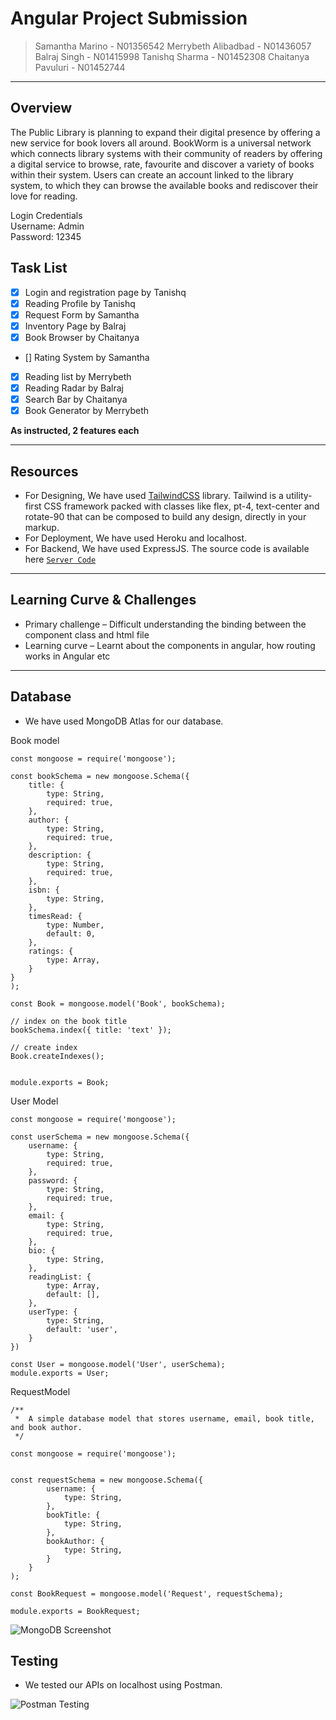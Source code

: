 # Angular Project Submission

> Samantha Marino - N01356542
> Merrybeth Alibadbad - N01436057
> Balraj Singh - N01415998
> Tanishq Sharma - N01452308
> Chaitanya Pavuluri - N01452744

---

## Overview

The Public Library is planning to expand their digital presence by offering a new service for book lovers all around. BookWorm is a universal network which connects library systems with their community of readers by offering a digital service to browse, rate, favourite and discover a variety of books within their system. Users can create an account linked to the library system, to which they can browse the available books and rediscover their love for reading.

Login Credentials <br>
Username: Admin <br>
Password: 12345

## Task List

- [x] Login and registration page by Tanishq
- [x] Reading Profile by Tanishq
- [x] Request Form by Samantha
- [x] Inventory Page by Balraj
- [x] Book Browser by Chaitanya
- [] Rating System by Samantha
- [x] Reading list by Merrybeth
- [x] Reading Radar by Balraj
- [x] Search Bar by Chaitanya
- [x] Book Generator by Merrybeth

**As instructed, 2 features each**

---

## Resources

- For Designing, We have used [TailwindCSS](https://tailwindcss.com/) library. Tailwind is a utility-first CSS framework packed with classes like flex, pt-4, text-center and rotate-90 that can be composed to build any design, directly in your markup.
- For Deployment, We have used Heroku and localhost.
- For Backend, We have used ExpressJS. The source code is available here [`Server Code`](https://github.com/tanishqalt/bookworm-server)

---

## Learning Curve & Challenges

- Primary challenge – Difficult understanding the binding between the component class and html file
- Learning curve – Learnt about the components in angular, how routing works in Angular etc

---

## Database

- We have used MongoDB Atlas for our database.

Book model

```
const mongoose = require('mongoose');

const bookSchema = new mongoose.Schema({
    title: {
        type: String,
        required: true,
    },
    author: {
        type: String,
        required: true,
    },
    description: {
        type: String,
        required: true,
    },
    isbn: {
        type: String,
    },
    timesRead: {
        type: Number,
        default: 0,
    },
    ratings: {
        type: Array,
    }
}
);

const Book = mongoose.model('Book', bookSchema);

// index on the book title
bookSchema.index({ title: 'text' });

// create index
Book.createIndexes();


module.exports = Book;
```

User Model

```
const mongoose = require('mongoose');

const userSchema = new mongoose.Schema({
    username: {
        type: String,
        required: true,
    },
    password: {
        type: String,
        required: true,
    },
    email: {
        type: String,
        required: true,
    },
    bio: {
        type: String,
    },
    readingList: {
        type: Array,
        default: [],
    },
    userType: {
        type: String,
        default: 'user',
    }
})

const User = mongoose.model('User', userSchema);
module.exports = User;
```

RequestModel

```
/**
 *  A simple database model that stores username, email, book title, and book author.
 */

const mongoose = require('mongoose');


const requestSchema = new mongoose.Schema({
        username: {
            type: String,
        },
        bookTitle: {
            type: String,
        },
        bookAuthor: {
            type: String,
        }
    }
);

const BookRequest = mongoose.model('Request', requestSchema);

module.exports = BookRequest;
```

![MongoDB Screenshot](./screenshot1.png)

## Testing

- We tested our APIs on localhost using Postman.

![Postman Testing](./screenshot2.png)
